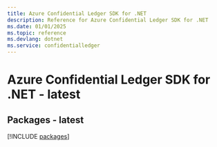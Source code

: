 ```yaml
---
title: Azure Confidential Ledger SDK for .NET
description: Reference for Azure Confidential Ledger SDK for .NET
ms.date: 01/01/2025
ms.topic: reference
ms.devlang: dotnet
ms.service: confidentialledger
---
```

# Azure Confidential Ledger SDK for .NET - latest
## Packages - latest
[!INCLUDE [packages](confidential-ledger-index.md)]
